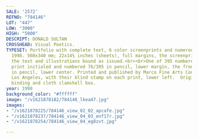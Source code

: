 ```yaml
---
SALE: '2572'
REFNO: "784146"
LOT: "447"
LOW: "3000"
HIGH: "5000"
DESCRIPT: DONALD SULTAN
CROSSHEAD: Visual Poetics.
TYPESET: Portfolio with complete text, 6 color screenprints and numerous color illustrations,
  1998. 560x340 mm; 22x14⅛ inches (sheets), full margins, the screenprints loose,
  the text and illustrations bound as issued.<br><br>One of 395 numbered copies. Each
  print initialed and numbered 76/395 in pencil, lower margin, the frontispiece numbered
  in pencil, lower center. Printed and published by Marco Fine Arts Contemporary Atelier,
  Los Angeles, with their blind stamp on each print, lower left.  Original black leather
  binding and cloth clamshell box.
year: 1998
background_color: "#ffffff"
image: "/v1621878182/784146_lkea47.jpg"
images:
- "/v1621878225/784146_view_02_02_apcafe.jpg"
- "/v1621878237/784146_view_04_03_enf17r.jpg"
- "/v1621878254/784146_view_04_eg8zvt.jpg"

---
```

